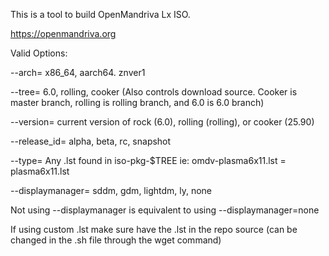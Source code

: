 This is a tool to build OpenMandriva Lx ISO.

https://openmandriva.org

Valid Options:

--arch= x86_64, aarch64. znver1

--tree= 6.0, rolling, cooker (Also controls download source. Cooker is master branch, rolling is rolling branch, and 6.0 is 6.0 branch)

--version= current version of rock (6.0), rolling (rolling), or cooker (25.90)

--release_id= alpha, beta, rc, snapshot

--type= Any .lst found in iso-pkg-$TREE ie: omdv-plasma6x11.lst = plasma6x11.lst

--displaymanager= sddm, gdm, lightdm, ly, none

Not using --displaymanager is equivalent to using --displaymanager=none

If using custom .lst make sure have the .lst in the repo source (can be changed in the .sh file through the wget command)

